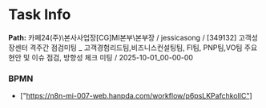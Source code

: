 # Task Info

**Path:** 카페24(주)\본사사업장\[CG]MI본부\본부장 / jessicasong / [349132] 고객성장센터 격주간 점검미팅 _ 고객경험리드팀,비즈니스컨설팅팀, FI팀, PNP팀,VO팀 주요 현안 및 이슈 점검, 방향성 체크 미팅 / 2025-10-01_00-00-00

### BPMN
- ["https://n8n-mi-007-web.hanpda.com/workflow/p6psLKPafchkolIC"]

